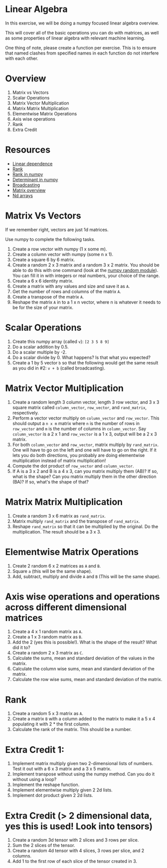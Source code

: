Linear Algebra
===================================
In this exercise, we will be doing a numpy focused linear algebra overview.

This will cover all of the basic operations you can do with matrices, as well as some properties of linear algebra with relevant machine learning.

One thing of note, please create a function per exercise. This is to ensure that named clashes from specified names in each function do not interfere with each other.


Overview
==============================
1. Matrix vs Vectors
2. Scalar Operations
3. Matrix Vector Multiplication
4. Matrix Matrix Multiplication
5. Elementwise Matrix Operations
6. Axis wise operations
7. Rank
8. Extra Credit


Resources
====================
* [Linear dependence](http://www.math.oregonstate.edu/home/programs/undergrad/CalculusQuestStudyGuides/vcalc/lindep/lindep.html)
* [Rank](http://www.cliffsnotes.com/math/algebra/linear-algebra/real-euclidean-vector-spaces/the-rank-of-a-matrix)
* [Rank in numpy](http://docs.scipy.org/doc/numpy-dev/reference/generated/numpy.linalg.matrix_rank.html)
* [Determinant in numpy](http://docs.scipy.org/doc/numpy/reference/generated/numpy.linalg.det.html)
* [Broadcasting](http://docs.scipy.org/doc/numpy/user/basics.broadcasting.html)
* [Matrix overview](http://cs229.stanford.edu/section/cs229-linalg.pdf)
* [Nd arrays](http://docs.scipy.org/doc/numpy/reference/arrays.ndarray.html)


Matrix Vs Vectors
=====================================
If we remember right, vectors are just 1d matrices.

Use numpy to complete the following tasks.

1. Create a row vector with numpy (1 x some m).
2. Create a column vector with numpy (some n x 1).
3. Create a square 6 by 6 matrix.
4. Create a random 2 x 3 matrix and a random 3 x 2 matrix. You should be able to do this with one command (look at the [numpy random module](http://docs.scipy.org/doc/numpy/reference/routines.random.html)). You can fill it in with integers or real numbers, your choice of the range.
5. Create a 6 x 6 identity matrix.
6. Create a matrix with any values and size and save it as `A`.
7. Get the number of rows and columns of the matrix `A`.
8. Create a transpose of the matrix `A`.
9. Reshape the matrix `A` in to a 1 x n vector, where n is whatever it needs to be for the size of your matrix.


Scalar Operations
==============================
1. Create this numpy array (called `v`): `[2 3 5 8 9]`
2. Do a scalar addition by 0.5.
3. Do a scalar multiple by -2.
4. Do a scalar divide by 0. What happens? Is that what you expected?
5. Create a 1 by 5 vector `b` so that the following would get the same result as you did in #2: `v + b` (called broadcasting).


Matrix Vector Multiplication
============================================
1. Create a random length 3 column vector, length 3 row vector, and 3 x 3 square matrix called `column_vector`, `row_vector`, and `rand_matrix`, respectively.
2. Perform a vector vector multiply on `column_vector` and `row_vector`. This should output a `n x m` matrix where `n` is the number of rows in `row_vector` and `m` is the number of columns in `column_vector`. Say `column_vector` is a 2 x 1 and `row_vector` is a 1 x 3, output will be a 2 x 3 matrix.
3. For both `column_vector` and `row_vector`, matrix multiply by `rand_matrix`. One will have to go on the left and one will have to go on the right. If it lets you do both directions, you probably are doing elementwise multiplication instead of matrix multiplication!
4. Compute the dot product of `row_vector` and `column_vector`.
5. If A is a 3 x 2 and B is a 4 x 3, can you matrix multiply them (AB)? If so, what is the shape? Can you matrix multiply them in the other direction (BA)? If so, what's the shape of that?


Matrix Matrix Multiplication
======================================
1. Create a random 3 x 6 matrix as `rand_matrix`.
2. Matrix multiply `rand_matrix` and the transpose of `rand_matrix`.
3. Reshape `rand_matrix` so that it can be multiplied by the original. Do the multiplication. The result should be a 3 x 3.


Elementwise Matrix Operations
========================================
1. Create 2 random 6 x 2 matrices as `A` and `B`.
2. Square `a` (this will be the same shape).
3. Add, subtract, multiply and divide `A` and `B` (This will be the same shape).


Axis wise operations and operations across different dimensional matrices
================================
1. Create a 4 x 1 random matrix as `A`.
2. Create a 1 x 3 random matrix as `B`.
3. Add the 2 (yes this is possible!). What is the shape of the result? What did it to?
4. Create a random 2 x 3 matrix as `C`.
5. Calculate the sums, mean and standard deviation of the values in the matrix. 
6. Calculate the column wise sums, mean and standard deviation of the matrix. 
7. Calculate the row wise sums, mean and standard deviation of the matrix.


Rank
======================================
1. Create a random 5 x 3 matrix as `A`.
2. Create a matrix `B` with a column added to the matrix to make it a 5 x 4 populating it with 2 * the first column.
3. Calculate the rank of the matrix. This should be a number.


Extra Credit 1:
===========================
1. Implement matrix multiply given two 2-dimensional lists of numbers. Test it out with a 6 x 3 matrix and a 3 x 5 matrix. 
2. Implement transpose without using the numpy method. Can you do it without using a loop?
3. Implement the reshape function.
4. Implement elementwise multiply given 2 2d lists.
5. Implement dot product given 2 2d lists.


Extra Credit (> 2 dimensional data, yes this is used! Look into tensors) 
===========================
1. Create a random 3d tensor with 2 slices and 3 rows per slice.
2. Sum the 2 slices of the tensor.
3. Create a random 4d tensor with 4 slices, 3 rows per slice, and 2 columns.
4. Add 1 to the first row of each slice of the tensor created in 3.

